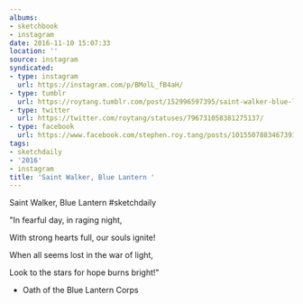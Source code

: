 ```yaml
---
albums:
- sketchbook
- instagram
date: 2016-11-10 15:07:33
location: ''
source: instagram
syndicated:
- type: instagram
  url: https://instagram.com/p/BMolL_fB4aH/
- type: tumblr
  url: https://roytang.tumblr.com/post/152996597395/saint-walker-blue-lantern-sketchdaily-in
- type: twitter
  url: https://twitter.com/roytang/statuses/796731058381275137/
- type: facebook
  url: https://www.facebook.com/stephen.roy.tang/posts/10155078834673912
tags:
- sketchdaily
- '2016'
- instagram
title: 'Saint Walker, Blue Lantern '
---
```


Saint Walker, Blue Lantern #sketchdaily 

"In fearful day, in raging night,

With strong hearts full, our souls ignite!

When all seems lost in the war of light,

Look to the stars for hope burns bright!"

- Oath of the Blue Lantern Corps